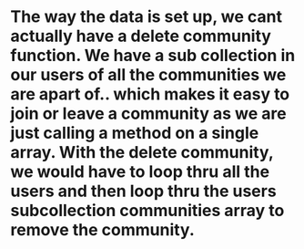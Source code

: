 # The way the data is set up, we cant actually have a delete community function. We have a sub collection in our users of all the communities we are apart of.. which makes it easy to join or leave a community as we are just calling a method on a single array. With the delete community, we would have to loop thru all the users and then loop thru the users subcollection communities array to remove the community.

<!-- maybe delete the community anyway and add it to a deleted collections. -->
